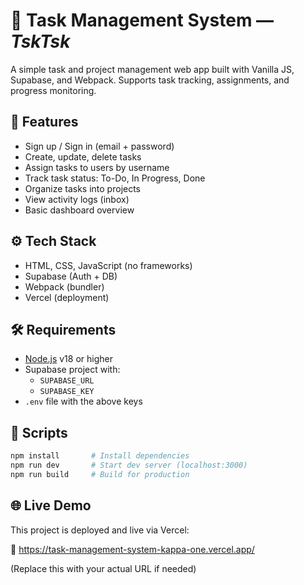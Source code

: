 # 📝 Task Management System — *TskTsk*

A simple task and project management web app built with Vanilla JS, Supabase, and Webpack. Supports task tracking, assignments, and progress monitoring.

## 🚀 Features

- Sign up / Sign in (email + password)
- Create, update, delete tasks
- Assign tasks to users by username
- Track task status: To-Do, In Progress, Done
- Organize tasks into projects
- View activity logs (inbox)
- Basic dashboard overview

## ⚙️ Tech Stack

- HTML, CSS, JavaScript (no frameworks)
- Supabase (Auth + DB)
- Webpack (bundler)
- Vercel (deployment)

## 🛠 Requirements

- [Node.js](https://nodejs.org/) v18 or higher
- Supabase project with:
  - `SUPABASE_URL`
  - `SUPABASE_KEY`
- `.env` file with the above keys

## 🧪 Scripts

```bash
npm install       # Install dependencies
npm run dev       # Start dev server (localhost:3000)
npm run build     # Build for production
```

## 🌐 Live Demo
This project is deployed and live via Vercel:

🔗 https://task-management-system-kappa-one.vercel.app/

(Replace this with your actual URL if needed)




